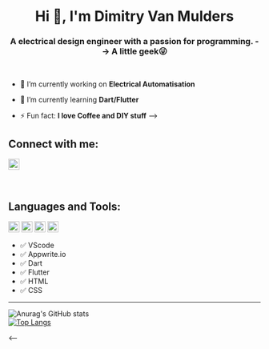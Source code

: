 <h1 align="center">Hi 👋, I'm Dimitry Van Mulders </h1>
<h3 align="center">A electrical design engineer with a passion for programming. --> A little geek😜</h3>


<br />

- 🔭 I’m currently working on **Electrical Automatisation**

- 🌱 I’m currently learning **Dart/Flutter** 

- ⚡ Fun fact: **I love Coffee and DIY stuff**
-->

## Connect with me:

<a href="https://www.linkedin.com/in/dimitry-van-mulders-458489136" target="blank"><img src="https://cdn.jsdelivr.net/npm/simple-icons@3.0.1/icons/linkedin.svg" alt="Dimyvm" height="22" width="22" /></a>

<br />


## Languages and Tools:

<p align="left"><img src="https://www.vectorlogo.zone/logos/dartlang/dartlang-icon.svg" alt="dart" width="22" height="22"/> <img src="https://www.vectorlogo.zone/logos/flutterio/flutterio-icon.svg" alt="flutter" width="22" height="22"/>
<img src="https://www.vectorlogo.zone/logos/firebase/firebase-icon.svg" alt="firebase" width="22" height="22"/> <img src="https://www.vectorlogo.zone/logos/appwriteio/appwriteio-icon.svg" alt="Appwrite.io" width="22" height="22"/>

- ✅ VScode
- ✅ Appwrite.io
- ✅ Dart
- ✅ Flutter 
- ✅ HTML
- ✅ CSS
  
---
![Anurag's GitHub stats](https://github-readme-stats.vercel.app/api?username=Dimyvm&show_icons=true)
<br />[![Top Langs](https://github-readme-stats.vercel.app/api/top-langs/?username=Dimyvm&layout=compact)](https://github.com/Dimyvm/github-readme-stats)

<--

